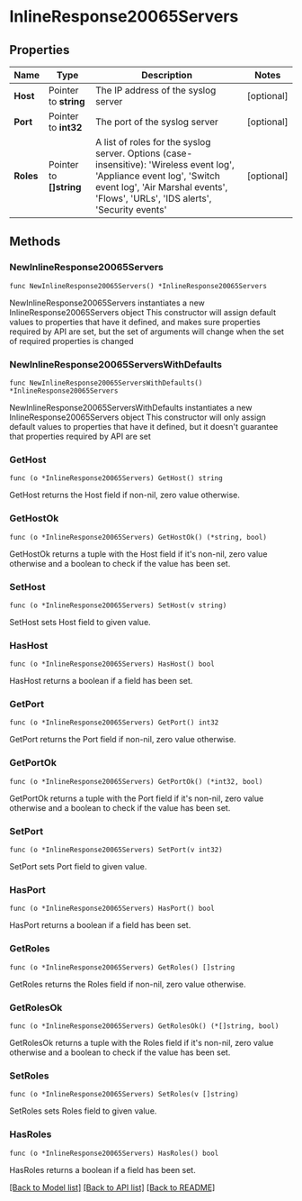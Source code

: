 # InlineResponse20065Servers

## Properties

Name | Type | Description | Notes
------------ | ------------- | ------------- | -------------
**Host** | Pointer to **string** | The IP address of the syslog server | [optional] 
**Port** | Pointer to **int32** | The port of the syslog server | [optional] 
**Roles** | Pointer to **[]string** | A list of roles for the syslog server. Options (case-insensitive): &#39;Wireless event log&#39;, &#39;Appliance event log&#39;, &#39;Switch event log&#39;, &#39;Air Marshal events&#39;, &#39;Flows&#39;, &#39;URLs&#39;, &#39;IDS alerts&#39;, &#39;Security events&#39; | [optional] 

## Methods

### NewInlineResponse20065Servers

`func NewInlineResponse20065Servers() *InlineResponse20065Servers`

NewInlineResponse20065Servers instantiates a new InlineResponse20065Servers object
This constructor will assign default values to properties that have it defined,
and makes sure properties required by API are set, but the set of arguments
will change when the set of required properties is changed

### NewInlineResponse20065ServersWithDefaults

`func NewInlineResponse20065ServersWithDefaults() *InlineResponse20065Servers`

NewInlineResponse20065ServersWithDefaults instantiates a new InlineResponse20065Servers object
This constructor will only assign default values to properties that have it defined,
but it doesn't guarantee that properties required by API are set

### GetHost

`func (o *InlineResponse20065Servers) GetHost() string`

GetHost returns the Host field if non-nil, zero value otherwise.

### GetHostOk

`func (o *InlineResponse20065Servers) GetHostOk() (*string, bool)`

GetHostOk returns a tuple with the Host field if it's non-nil, zero value otherwise
and a boolean to check if the value has been set.

### SetHost

`func (o *InlineResponse20065Servers) SetHost(v string)`

SetHost sets Host field to given value.

### HasHost

`func (o *InlineResponse20065Servers) HasHost() bool`

HasHost returns a boolean if a field has been set.

### GetPort

`func (o *InlineResponse20065Servers) GetPort() int32`

GetPort returns the Port field if non-nil, zero value otherwise.

### GetPortOk

`func (o *InlineResponse20065Servers) GetPortOk() (*int32, bool)`

GetPortOk returns a tuple with the Port field if it's non-nil, zero value otherwise
and a boolean to check if the value has been set.

### SetPort

`func (o *InlineResponse20065Servers) SetPort(v int32)`

SetPort sets Port field to given value.

### HasPort

`func (o *InlineResponse20065Servers) HasPort() bool`

HasPort returns a boolean if a field has been set.

### GetRoles

`func (o *InlineResponse20065Servers) GetRoles() []string`

GetRoles returns the Roles field if non-nil, zero value otherwise.

### GetRolesOk

`func (o *InlineResponse20065Servers) GetRolesOk() (*[]string, bool)`

GetRolesOk returns a tuple with the Roles field if it's non-nil, zero value otherwise
and a boolean to check if the value has been set.

### SetRoles

`func (o *InlineResponse20065Servers) SetRoles(v []string)`

SetRoles sets Roles field to given value.

### HasRoles

`func (o *InlineResponse20065Servers) HasRoles() bool`

HasRoles returns a boolean if a field has been set.


[[Back to Model list]](../README.md#documentation-for-models) [[Back to API list]](../README.md#documentation-for-api-endpoints) [[Back to README]](../README.md)



